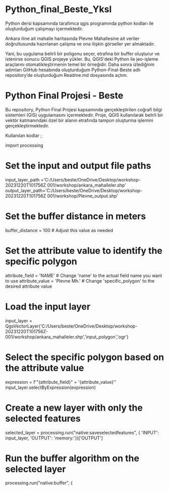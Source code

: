 # Python_final_Beste_Yksl
Python dersi kapsamında tarafımca qgis programında python kodları ile oluşturduğum çalışmayı içermektedir.

Ankara iline ait mahalle haritasında Plevne Mahallesine ait veriler doğrultusunda hazırlanan çalışma ve ona ilişkin görseller yer almaktadır.

Yani, bu uygulama belirli bir poligonu seçer, etrafına bir buffer oluşturur ve istenirse sonucu QGIS projeye yükler. Bu, QGIS'deki Python ile jeo-işleme araçlarını otomatikleştirmenin temel bir örneğidir.
Daha sonra izlediğinm adımları GitHub hesabında oluşturduğum Python-Final-Beste adlı repository’de oluşturduğum Readme.md dosyasında açtım.
# Python Final Projesi - Beste
Bu repository, Python Final Projesi kapsamında gerçekleştirilen coğrafi bilgi sistemleri (GIS) uygulamasını içermektedir. Proje, QGIS kullanılarak belirli bir vektör katmanındaki özel bir alanın etrafında tampon oluşturma işlemini gerçekleştirmektedir.


Kullanılan kodlar ;

import processing
# Set the input and output file paths
input_layer_path ='C:/Users/beste/OneDrive/Desktop/workshop-20231220T101756Z 001/workshop/ankara_mahalleler.shp'
output_layer_path='C:/Users/beste/OneDrive/Desktop/workshop-20231220T101756Z 001/workshop/Plevne_output.shp'
# Set the buffer distance in meters
buffer_distance = 100  # Adjust this value as needed
# Set the attribute value to identify the specific polygon
attribute_field = 'NAME'  # Change 'name' to the actual field name you want to use
attribute_value = 'Plevne Mh.'  # Change 'specific_polygon' to the desired attribute value
# Load the input layer
input_layer = QgsVectorLayer('C:/Users/beste/OneDrive/Desktop/workshop-20231220T101756Z-001/workshop/ankara_mahalleler.shp','input_polygon','ogr')
# Select the specific polygon based on the attribute value
expression = f'"{attribute_field}" = \'{attribute_value}\''
input_layer.selectByExpression(expression)
# Create a new layer with only the selected features
selected_layer = processing.run("native:saveselectedfeatures", {
    'INPUT': input_layer,
    'OUTPUT': 'memory:'})['OUTPUT']
# Run the buffer algorithm on the selected layer
processing.run("native:buffer", {

